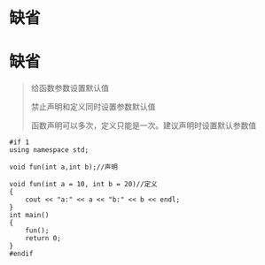 # 缺省

# 缺省
>给函数参数设置默认值
>
>禁止声明和定义同时设置参数默认值
>
> 函数声明可以多次，定义只能是一次。建议声明时设置默认参数值

    #if 1
    using namespace std;
    
    void fun(int a,int b);//声明
    
    void fun(int a = 10, int b = 20)//定义
    {
    	cout << "a:" << a << "b:" << b << endl;
    }
    int main()
    {
    	fun();
    	return 0;
    }
    #endif
